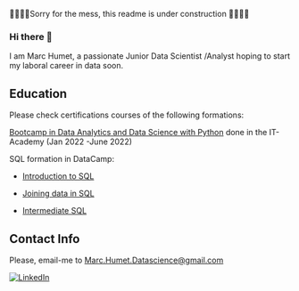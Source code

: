 
🚧👷🏼‍♂️Sorry for the mess, this readme is under construction 👷🏼‍♂️🚧

### Hi there 👋

I am Marc Humet, a passionate Junior Data Scientist /Analyst hoping to start my laboral career in data soon. 

## Education
Please check certifications courses of the following formations: 

[Bootcamp in Data Analytics and Data Science with Python](https://github.com/MarkusHumetus/MarkusHumetus/blob/main/CERT2218108041656576283365066.pdf) done in the IT-Academy (Jan 2022 -June 2022)

SQL formation in DataCamp: 
*    [Introduction to SQL](https://githu-b.com/MarkusHumetus/MarkusHumetus/blob/main/certificate_Introduction_SQL.pdf)

*    [Joining data in SQL](https://github.com/MarkusHumetus/MarkusHumetus/blob/main/certificate_Introduction_SQL.pdf)

*    [Intermediate SQL](https://github.com/MarkusHumetus/MarkusHumetus/blob/main/certificate_Introduction_SQL.pdf)


## Contact Info

Please, email-me to Marc.Humet.Datascience@gmail.com

<!--
**MarkusHumetus/MarkusHumetus** is a ✨ _special_ ✨ repository because its `README.md` (this file) appears on your GitHub profile.

Here are some ideas to get you started:

- 🔭 I’m currently working on ...
- 🌱 I’m currently learning ...
- 👯 I’m looking to collaborate on ...
- 🤔 I’m looking for help with ...
- 💬 Ask me about ...
- 📫 How to reach me: ...
- 😄 Pronouns: ...
- ⚡ Fun fact: ...
-->


[![LinkedIn][linkedin-shield]][linkedin-url]





<!-- MARKDOWN LINKS & IMAGES -->
<!-- https://www.markdownguide.org/basic-syntax/#reference-style-links -->
[linkedin-url]: https://www.linkedin.com/in/marchumetmontada/
[linkedin-shield]: https://img.shields.io/badge/-LinkedIn-black.svg?style=for-the-badge&logo=linkedin&colorB=555


<!--  NO UTILITZAT

[!Contributors][contributors-shield]][contributors-url]
[![Forks][forks-shield]][forks-url]
[![Stargazers][stars-shield]][stars-url]
[![Issues][issues-shield]][issues-url]
[![MIT License][license-shield]][license-url]



[contributors-shield]: https://img.shields.io/github/contributors/othneildrew/Best-README-Template.svg?style=for-the-badge

[contributors-url]: https://github.com/othneildrew/Best-README-Template/graphs/contributors
[forks-shield]: https://img.shields.io/github/forks/othneildrew/Best-README-Template.svg?style=for-the-badge
[forks-url]: https://github.com/othneildrew/Best-README-Template/network/members
[stars-shield]: https://img.shields.io/github/stars/othneildrew/Best-README-Template.svg?style=for-the-badge
[stars-url]: https://github.com/othneildrew/Best-README-Template/stargazers
[issues-shield]: https://img.shields.io/github/issues/othneildrew/Best-README-Template.svg?style=for-the-badge
[issues-url]: https://github.com/othneildrew/Best-README-Template/issues
[license-shield]: https://img.shields.io/github/license/othneildrew/Best-README-Template.svg?style=for-the-badge
[license-url]: https://github.com/othneildrew/Best-README-Template/blob/master/LICENSE.txt

[product-screenshot]: images/screenshot.png
[Next.js]: https://img.shields.io/badge/next.js-000000?style=for-the-badge&logo=nextdotjs&logoColor=white
[Next-url]: https://nextjs.org/
[React.js]: https://img.shields.io/badge/React-20232A?style=for-the-badge&logo=react&logoColor=61DAFB
[React-url]: https://reactjs.org/
[Vue.js]: https://img.shields.io/badge/Vue.js-35495E?style=for-the-badge&logo=vuedotjs&logoColor=4FC08D
[Vue-url]: https://vuejs.org/
[Angular.io]: https://img.shields.io/badge/Angular-DD0031?style=for-the-badge&logo=angular&logoColor=white
[Angular-url]: https://angular.io/
[Svelte.dev]: https://img.shields.io/badge/Svelte-4A4A55?style=for-the-badge&logo=svelte&logoColor=FF3E00
[Svelte-url]: https://svelte.dev/
[Laravel.com]: https://img.shields.io/badge/Laravel-FF2D20?style=for-the-badge&logo=laravel&logoColor=white
[Laravel-url]: https://laravel.com
[Bootstrap.com]: https://img.shields.io/badge/Bootstrap-563D7C?style=for-the-badge&logo=bootstrap&logoColor=white
[Bootstrap-url]: https://getbootstrap.com
[JQuery.com]: https://img.shields.io/badge/jQuery-0769AD?style=for-the-badge&logo=jquery&logoColor=white
[JQuery-url]: https://jquery.com -->